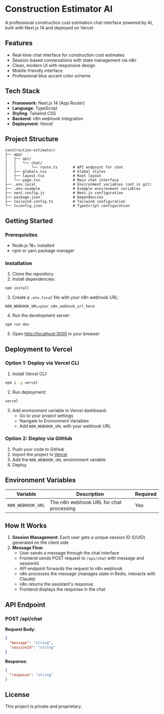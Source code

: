 # Construction Estimator AI

A professional construction cost estimation chat interface powered by AI, built with Next.js 14 and deployed on Vercel.

## Features

- Real-time chat interface for construction cost estimates
- Session-based conversations with state management via n8n
- Clean, modern UI with responsive design
- Mobile-friendly interface
- Professional blue accent color scheme

## Tech Stack

- **Framework**: Next.js 14 (App Router)
- **Language**: TypeScript
- **Styling**: Tailwind CSS
- **Backend**: n8n webhook integration
- **Deployment**: Vercel

## Project Structure

```
construction-estimator/
├── app/
│   ├── api/
│   │   └── chat/
│   │       └── route.ts       # API endpoint for chat
│   ├── globals.css            # Global styles
│   ├── layout.tsx             # Root layout
│   └── page.tsx               # Main chat interface
├── .env.local                 # Environment variables (not in git)
├── .env.example               # Example environment variables
├── next.config.js             # Next.js configuration
├── package.json               # Dependencies
├── tailwind.config.ts         # Tailwind configuration
└── tsconfig.json              # TypeScript configuration
```

## Getting Started

### Prerequisites

- Node.js 18+ installed
- npm or yarn package manager

### Installation

1. Clone the repository
2. Install dependencies:

```bash
npm install
```

3. Create a `.env.local` file with your n8n webhook URL:

```env
N8N_WEBHOOK_URL=your_n8n_webhook_url_here
```

4. Run the development server:

```bash
npm run dev
```

5. Open [http://localhost:3000](http://localhost:3000) in your browser

## Deployment to Vercel

### Option 1: Deploy via Vercel CLI

1. Install Vercel CLI:

```bash
npm i -g vercel
```

2. Run deployment:

```bash
vercel
```

3. Add environment variable in Vercel dashboard:
   - Go to your project settings
   - Navigate to Environment Variables
   - Add `N8N_WEBHOOK_URL` with your webhook URL

### Option 2: Deploy via GitHub

1. Push your code to GitHub
2. Import the project in [Vercel](https://vercel.com)
3. Add the `N8N_WEBHOOK_URL` environment variable
4. Deploy

## Environment Variables

| Variable | Description | Required |
|----------|-------------|----------|
| `N8N_WEBHOOK_URL` | The n8n webhook URL for chat processing | Yes |

## How It Works

1. **Session Management**: Each user gets a unique session ID (UUID) generated on the client side
2. **Message Flow**:
   - User sends a message through the chat interface
   - Frontend sends POST request to `/api/chat` with message and sessionId
   - API endpoint forwards the request to n8n webhook
   - n8n processes the message (manages state in Redis, interacts with Claude)
   - n8n returns the assistant's response
   - Frontend displays the response in the chat

## API Endpoint

### POST /api/chat

**Request Body:**
```json
{
  "message": "string",
  "sessionId": "string"
}
```

**Response:**
```json
{
  "response": "string"
}
```

## License

This project is private and proprietary.
